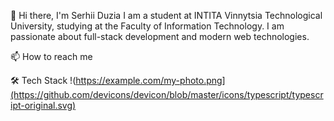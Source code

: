👋 Hi there, I'm Serhii Duzia
I am a student at INTITA Vinnytsia Technological University, studying at the Faculty of Information Technology. I am passionate about full-stack development and modern web technologies.

📫 How to reach me

🛠 Tech Stack
!(https://example.com/my-photo.png](https://github.com/devicons/devicon/blob/master/icons/typescript/typescript-original.svg)
<avatar src="https://example.com/my-photo.png" alt="My photo"/>
<avatar src="https://example.com/my-photo.png" alt="My photo"/>
<avatar src="https://example.com/my-photo.png" alt="My photo"/>
<avatar src="https://example.com/my-photo.png" alt="My photo"/>
<avatar src="https://example.com/my-photo.png" alt="My photo"/>
<avatar src="https://example.com/my-photo.png" alt="My photo"/>
<avatar src="https://example.com/my-photo.png" alt="My photo"/>
<avatar src="https://example.com/my-photo.png" alt="My photo"/>
<avatar src="https://example.com/my-photo.png" alt="My photo"/>
<avatar src="https://example.com/my-photo.png" alt="My photo"/>
<avatar src="https://example.com/my-photo.png" alt="My photo"/>
<avatar src="https://example.com/my-photo.png" alt="My photo"/>
